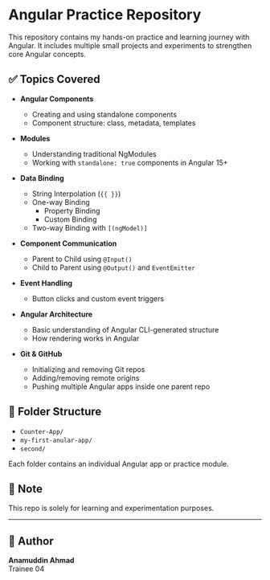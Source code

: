 # Angular Practice Repository

This repository contains my hands-on practice and learning journey with Angular. It includes multiple small projects and experiments to strengthen core Angular concepts.

## ✅ Topics Covered

- **Angular Components**
  - Creating and using standalone components
  - Component structure: class, metadata, templates

- **Modules**
  - Understanding traditional NgModules
  - Working with `standalone: true` components in Angular 15+

- **Data Binding**
  - String Interpolation (`{{ }}`)
  - One-way Binding
    - Property Binding
    - Custom Binding
  - Two-way Binding with `[(ngModel)]`

- **Component Communication**
  - Parent to Child using `@Input()`
  - Child to Parent using `@Output()` and `EventEmitter`

- **Event Handling**
  - Button clicks and custom event triggers

- **Angular Architecture**
  - Basic understanding of Angular CLI-generated structure
  - How rendering works in Angular

- **Git & GitHub**
  - Initializing and removing Git repos
  - Adding/removing remote origins
  - Pushing multiple Angular apps inside one parent repo

## 📁 Folder Structure

- `Counter-App/`
- `my-first-anular-app/`
- `second/`

Each folder contains an individual Angular app or practice module.

## 📌 Note

This repo is solely for learning and experimentation purposes.

---

## 🔗 Author

**Anamuddin Ahmad**  
Trainee 04  

